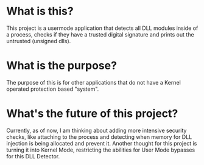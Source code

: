 # What is this?
This project is a usermode application that detects all DLL modules inside of a process, checks if they have a trusted digital signature and prints out the untrusted (unsigned dlls).

# What is the purpose?
The purpose of this is for other applications that do not have a Kernel operated protection based "system". 

# What's the future of this project?
Currently, as of now, I am thinking about adding more intensive security checks, like attaching to the process and detecting when memory for DLL injection is being allocated and prevent it.
Another thought for this project is turning it into Kernel Mode, restricting the abilities for User Mode bypasses for this DLL Detector. 
